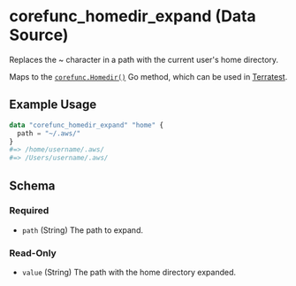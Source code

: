 <!--
---
page_title: "corefunc_homedir_expand Data Source - corefunc"
subcategory: ""
description: |-
  Replaces the ~ character in a path with the current user's home directory.
  Maps to the corefunc.Homedir() https://pkg.go.dev/github.com/northwood-labs/terraform-provider-corefunc/corefunc#Homedir Go method, which can be used in Terratest https://terratest.gruntwork.io.
---
-->

# corefunc_homedir_expand (Data Source)

Replaces the ~ character in a path with the current user's home directory.

Maps to the [`corefunc.Homedir()`](https://pkg.go.dev/github.com/northwood-labs/terraform-provider-corefunc/corefunc#Homedir) Go method, which can be used in [Terratest](https://terratest.gruntwork.io).

## Example Usage

```terraform
data "corefunc_homedir_expand" "home" {
  path = "~/.aws/"
}
#=> /home/username/.aws/
#=> /Users/username/.aws/
```

<!-- schema generated by tfplugindocs -->
## Schema

### Required

* `path` (String) The path to expand.

### Read-Only

* `value` (String) The path with the home directory expanded.

<!-- Preview the provider docs with the Terraform registry provider docs preview tool: https://registry.terraform.io/tools/doc-preview -->
